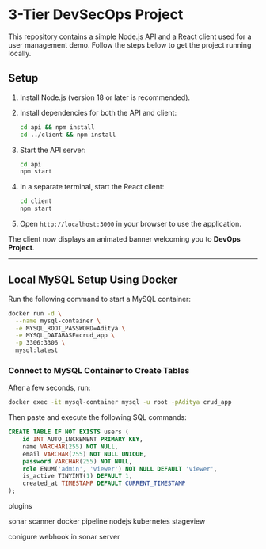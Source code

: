 # 3-Tier DevSecOps Project

This repository contains a simple Node.js API and a React client used for a user management demo. Follow the steps below to get the project running locally.

## Setup

1. Install Node.js (version 18 or later is recommended).
2. Install dependencies for both the API and client:

   ```bash
   cd api && npm install
   cd ../client && npm install
   ```

3. Start the API server:

   ```bash
   cd api
   npm start
   ```

4. In a separate terminal, start the React client:

   ```bash
   cd client
   npm start
   ```

5. Open `http://localhost:3000` in your browser to use the application.

The client now displays an animated banner welcoming you to **DevOps Project**.

---

## Local MySQL Setup Using Docker

Run the following command to start a MySQL container:

```bash
docker run -d \
  --name mysql-container \
  -e MYSQL_ROOT_PASSWORD=Aditya \
  -e MYSQL_DATABASE=crud_app \
  -p 3306:3306 \
  mysql:latest
```

### Connect to MySQL Container to Create Tables

After a few seconds, run:

```bash
docker exec -it mysql-container mysql -u root -pAditya crud_app
```

Then paste and execute the following SQL commands:

```sql
CREATE TABLE IF NOT EXISTS users (
    id INT AUTO_INCREMENT PRIMARY KEY,
    name VARCHAR(255) NOT NULL,
    email VARCHAR(255) NOT NULL UNIQUE,
    password VARCHAR(255) NOT NULL,
    role ENUM('admin', 'viewer') NOT NULL DEFAULT 'viewer',
    is_active TINYINT(1) DEFAULT 1,
    created_at TIMESTAMP DEFAULT CURRENT_TIMESTAMP
);
```

plugins

sonar scanner
docker pipeline
nodejs
kubernetes
stageview

conigure webhook in sonar server